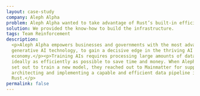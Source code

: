 ```yaml
---
layout: case-study
company: Aleph Alpha
problem: Aleph Alpha wanted to take advantage of Rust’s built-in efficiency for their latest learning model. 
solution: We provided the know-how to build the infrastructure. 
tags: Team Reinforcement
description:
  <p>Aleph Alpha empowers businesses and governments with the most advanced
  generative AI technology, to gain a decisive edge in the thriving AI
  economy.</p><p>Training AIs requires processing large amounts of data –
  ideally as efficiently as possible to save time and money. When Aleph Alpha
  set out to train a new model, they reached out to Mainmatter for support with
  architecting and implementing a capable and efficient data pipeline in
  Rust.</p>
permalink: false
---
```

